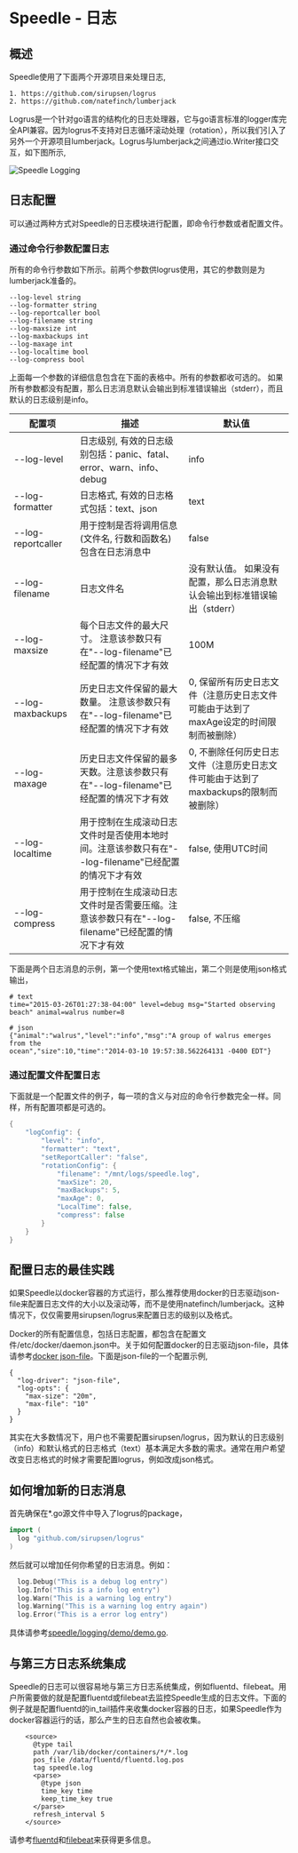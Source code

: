 
# Speedle - 日志
## 概述
Speedle使用了下面两个开源项目来处理日志,
```
1. https://github.com/sirupsen/logrus
2. https://github.com/natefinch/lumberjack
```

Logrus是一个针对go语言的结构化的日志处理器，它与go语言标准的logger库完全API兼容。因为logrus不支持对日志循环滚动处理（rotation），所以我们引入了另外一个开源项目lumberjack。Logrus与lumberjack之间通过io.Writer接口交互，如下图所示,

![Speedle Logging](../public/speedle/docs/img/logger.jpg)

## 日志配置
可以通过两种方式对Speedle的日志模块进行配置，即命令行参数或者配置文件。

### 通过命令行参数配置日志
所有的命令行参数如下所示。前两个参数供logrus使用，其它的参数则是为lumberjack准备的。
```
--log-level string
--log-formatter string
--log-reportcaller bool
--log-filename string
--log-maxsize int
--log-maxbackups int
--log-maxage int
--log-localtime bool
--log-compress bool
```

上面每一个参数的详细信息包含在下面的表格中。所有的参数都收可选的。 如果所有参数都没有配置，那么日志消息默认会输出到标准错误输出（stderr），而且默认的日志级别是info。

| 配置项 | 描述 | 默认值 |
|--------------------|-------------|---------------|
| --log-level        | 日志级别, 有效的日志级别包括：panic、fatal、error、warn、info、debug | info |
| --log-formatter    | 日志格式, 有效的日志格式包括：text、json | text |
| --log-reportcaller | 用于控制是否将调用信息 (文件名, 行数和函数名)包含在日志消息中 | false |
| --log-filename     | 日志文件名 | 没有默认值。 如果没有配置，那么日志消息默认会输出到标准错误输出（stderr）|
| --log-maxsize      | 每个日志文件的最大尺寸。 注意该参数只有在"--log-filename"已经配置的情况下才有效 | 100M |
| --log-maxbackups   | 历史日志文件保留的最大数量。 注意该参数只有在"--log-filename"已经配置的情况下才有效 | 0, 保留所有历史日志文件（注意历史日志文件可能由于达到了maxAge设定的时间限制而被删除）|
| --log-maxage       | 历史日志文件保留的最多天数。注意该参数只有在"--log-filename"已经配置的情况下才有效 | 0, 不删除任何历史日志文件（注意历史日志文件可能由于达到了maxbackups的限制而被删除）|
| --log-localtime    | 用于控制在生成滚动日志文件时是否使用本地时间。注意该参数只有在"--log-filename"已经配置的情况下才有效 | false, 使用UTC时间 |
| --log-compress     | 用于控制在生成滚动日志文件时是否需要压缩。注意该参数只有在"--log-filename"已经配置的情况下才有效 | false, 不压缩 |

下面是两个日志消息的示例，第一个使用text格式输出，第二个则是使用json格式输出，
```
# text
time="2015-03-26T01:27:38-04:00" level=debug msg="Started observing beach" animal=walrus number=8
```
```
# json
{"animal":"walrus","level":"info","msg":"A group of walrus emerges from the
ocean","size":10,"time":"2014-03-10 19:57:38.562264131 -0400 EDT"}
```

### 通过配置文件配置日志
下面就是一个配置文件的例子，每一项的含义与对应的命令行参数完全一样。同样，所有配置项都是可选的。 
```go
{
    "logConfig": {
        "level": "info",
        "formatter": "text", 
        "setReportCaller": "false",
        "rotationConfig": {
            "filename": "/mnt/logs/speedle.log",
            "maxSize": 20,
            "maxBackups": 5,
            "maxAge": 0,
            "LocalTime": false,
            "compress": false
        }
    }
}
```

## 配置日志的最佳实践
如果Speedle以docker容器的方式运行，那么推荐使用docker的日志驱动json-file来配置日志文件的大小以及滚动等，而不是使用natefinch/lumberjack。这种情况下，仅仅需要用sirupsen/logrus来配置日志的级别以及格式。

Docker的所有配置信息，包括日志配置，都包含在配置文件/etc/docker/daemon.json中。关于如何配置docker的日志驱动json-file，具体请参考[docker json-file](https://docs.docker.com/config/containers/logging/json-file/)。下面是json-file的一个配置示例,

```
{
  "log-driver": "json-file",
  "log-opts": {
    "max-size": "20m",
    "max-file": "10"
  }
}
```

其实在大多数情况下，用户也不需要配置sirupsen/logrus，因为默认的日志级别（info）和默认格式的日志格式（text）基本满足大多数的需求。通常在用户希望改变日志格式的时候才需要配置logrus，例如改成json格式。

## 如何增加新的日志消息
首先确保在*.go源文件中导入了logrus的package，
```go
import (
  log "github.com/sirupsen/logrus"
)
```
然后就可以增加任何你希望的日志消息。例如：
```go
  log.Debug("This is a debug log entry")
  log.Info("This is a info log entry")
  log.Warn("This is a warning log entry")
  log.Warning("This is a warning log entry again")
  log.Error("This is a error log entry")
```
具体请参考[speedle/logging/demo/demo.go](https://github.com/oracle/speedle/blob/master/pkg/logging/demo/demo.go).

## 与第三方日志系统集成
Speedle的日志可以很容易地与第三方日志系统集成，例如fluentd、filebeat。用户所需要做的就是配置fluentd或filebeat去监控Speedle生成的日志文件。下面的例子就是配置fluentd的in_tail插件来收集docker容器的日志，如果Speedle作为docker容器运行的话，那么产生的日志自然也会被收集。

```
    <source>
      @type tail
      path /var/lib/docker/containers/*/*.log
      pos_file /data/fluentd/fluentd.log.pos
      tag speedle.log
      <parse>
        @type json
        time_key time
        keep_time_key true
      </parse>
      refresh_interval 5
    </source>
```
请参考[fluentd](https://www.fluentd.org/)和[filebeat](https://www.elastic.co/products/beats/filebeat)来获得更多信息。

